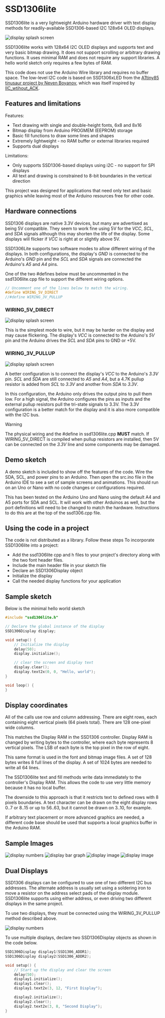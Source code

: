# SSD1306lite

SSD1306lite is a very lightweight Arduino hardware driver with text display methods for readily-available SSD1306-based I2C 128x64 OLED displays.

![display splash screen](images/display-splash.jpg)

SSD1306lite works with 128x64 I2C OLED displays and supports text and very basic bitmap drawing.  It does not support scrolling or arbitrary drawing functions.  It uses minimal RAM and does not require any support libraries.  A hello world sketch only requires a few bytes of RAM.

This code does not use the Arduino Wire library and requires no buffer space.  The low-level I2C code is based on SSD1306xLED from the [ATtiny85 tinusaur project by Neven Boyanov](https://bitbucket.org/tinusaur/ssd1306xled), which was itself inspired by [IIC_wtihout_ACK](http://www.14blog.com/archives/1358).

## Features and limitations

Features:

* Text drawing with single and double-height fonts, 6x8 and 8x16
* Bitmap display from Arduino PROGMEM (EEPROM) storage
* Basic fill functions to draw some lines and shapes
* Extremely lightweight - no RAM buffer or external libraries required
* Supports dual displays

Limitations:

* Only supports SSD1306-based displays using i2C - no support for SPI displays
* All text and drawing is constrained to 8-bit boundaries in the vertical direction

This project was designed for applications that need only text and basic graphics while leaving most of the Arduino resources free for other code.

## Hardware connections

SSD1306 displays are native 3.3V devices, but many are advertised as being 5V compatible.  They seem to work fine using 5V for the _VCC_, _SCL_, and _SDA_ signals although this may shorten the life of the display.  Some displays will flicker if _VCC_ is right at or slightly above 5V.

SSD1306Lite supports two software modes to allow different wiring of the displays.  In both configurations, the display's _GND_ is connected to the Arduino's _GND_ pin and the _SCL_ and _SDA_ signals are connected the Arduino's _A5_ and _A4_ pins.

One of the two #defines below must be uncommented in the ssd1306lite.cpp file to support the different wiring options.

``` c++
// Uncomment one of the lines below to match the wiring.
#define WIRING_5V_DIRECT
//#define WIRING_3V_PULLUP
```

### WIRING_5V_DIRECT

![display splash screen](images/wiring-5v-direct-small.jpg)

This is the simplest mode to wire, but it may be harder on the display and may cause flickering.  The display's _VCC_ is connected to the Arduino's _5V_ pin and the Arduino drives the _SCL_ and _SDA_ pins to GND or +5V.

### WIRING_3V_PULLUP

![display splash screen](images/wiring-3v-pullup-small.jpg)

A better configuration is to connect the display's _VCC_ to the Arduino's _3.3V_ pin. _SCL_ and _SDA_ are still connected to _A5_ and _A4_, but a 4.7K pullup resistor is added from _SCL_ to _3.3V_ and another from _SDA_ to _3.3V_.  

In this configuration, the Arduino only drives the output pins to pull them low. For a high signal, the Arduino configures the pins as inputs and the external pullup resistors pull the tri-state signals to 3.3V.  The 3.3V configuration is a better match for the display and it is also more compatible with the I2C bus.

> [!WARNING]
> The physical wiring and the #define in ssd1306lite.cpp **MUST** match.  If WIRING_5V_DIRECT is compiled when pullup resistors are installed, then 5V can be connected on the _3.3V_ line and some components may be damaged.

## Demo sketch

A demo sketch is included to show off the features of the code.  Wire the SDA, SCL, and power pins to an Arduino.  Then open the src.ino file in the Arduino IDE to see a set of sample screens and animations.  This should run on an Uno or Nano with no code changes or configurations required.

This has been tested on the Arduino Uno and Nano using the default A4 and A5 ports for SDA and SCL.  It will work with other Arduinos as well, but the port definitions will need to be changed to match the hardware.  Instructions to do this are at the top of the ssd1306.cpp file.

## Using the code in a project

The code is not distributed as a library. Follow these steps To incorporate SSD1306lite into a project:

* Add the ssd1306lite cpp and h files to your project's directory along with the two font header files.  
* Include the main header file in your sketch file
* Declare an SSD1306Display object
* Initialize the display
* Call the needed display functions for your application

## Sample sketch

Below is the minimal hello world sketch

```C++
#include "ssd1306lite.h"

// Declare the global instance of the display
SSD1306Display display;

void setup() {
    // Initialize the display
    delay(50);
    display.initialize();

    // clear the screen and display text
    display.clear();
    display.text2x(0, 0, "Hello, world");
}

void loop() {
}
```

## Display coordinates

All of the calls use row and column addressing. There are eight rows, each containing eight vertical pixels (64 pixels total).  There are 128 one-pixel wide columns.

This matches the Display RAM in the SSD1306 controller.  Display RAM is changed by writing bytes to the controller, where each byte represents 8 vertical pixels.  The LSB of each byte is the top pixel in the row of eight.

This same format is used in the font and bitmap image files.  A set of 128 bytes writes 8 full lines of the display.  A set of 1024 bytes are needed to write all 64 lines.

The SSD1306lite text and fill methods write data immediately to the controller's Display RAM.  This allows the code to use very little memory because it has no local buffer.  

The downside to this approach is that it restricts text to defined rows with 8 pixels boundaries. A text character can be drawn on the eight display rows 0..7 or 8..15 or up to 56..63, but it cannot be drawn on 3..10, for example.

If arbitrary text placement or more advanced graphics are needed, a different code base should be used that supports a local graphics buffer in the Arduino RAM.

## Sample Images

![display numbers](images/display-numbers.jpg)
![display bar graph](images/display-bars.jpg)
![display image](images/display-mixed-text.jpg)
![display image](images/display-image.jpg)

## Dual Displays

SSD1306 displays can be configured to use one of two different I2C bus addresses.  The alternate address is usually set using a soldering iron to move a resistor on the address select pads of the display module.  SSD1306lite supports using either address, or even driving two different displays in the same project.  

To use two displays, they must be connected using the WIRING_3V_PULLUP method described above.

![display numbers](images/wiring-dual-display.jpg)

To use multiple displays, declare two SSD1306Display objects as shown in the code below.

```C++
SSD1306Display display1(SSD1306_ADDR1);
SSD1306Display display2(SSD1306_ADDR2);

void setup() {
    // Start up the display and clear the screen
    delay(50);
    display1.initialize();
    display1.clear();
    display1.text2x(3, 12, "First Display");

    display2.initialize();
    display2.clear();
    display2.text2x(3, 8, "Second Display");
}
```
